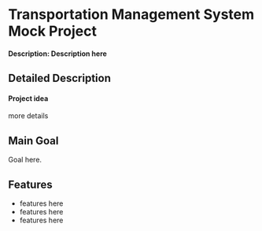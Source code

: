 # Transportation Management System Mock Project

#### Description: Description here

## Detailed Description

#### Project idea

more details

## Main Goal

Goal here. 

## Features   


- features here 
- features here
- features here